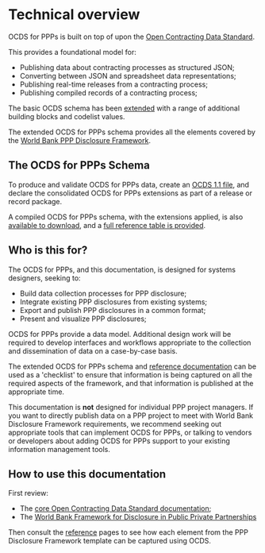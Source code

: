 # Technical overview

OCDS for PPPs is built on top of upon the [Open Contracting Data Standard](http://standard.open-contracting.org).

This provides a foundational model for:

* Publishing data about contracting processes as structured JSON;
* Converting between JSON and spreadsheet data representations;
* Publishing real-time releases from a contracting process;
* Publishing compiled records of a contracting process;

The basic OCDS schema has been [extended](extensions/index.md) with a range of additional building blocks and codelist values.

The extended OCDS for PPPs schema provides all the elements covered by the [World Bank PPP Disclosure Framework](http://www.worldbank.org/en/topic/publicprivatepartnerships/brief/ppp-tools#T1).

## The OCDS for PPPs Schema

To produce and validate OCDS for PPPs data, create an [OCDS 1.1 file](http://standard.open-contracting.org/latest/en/schema/), and declare the consolidated OCDS for PPPs extensions as part of a release or record package.

A compiled OCDS for PPPs schema, with the extensions applied, is also  [available to download](../_static/ppp-release-schema.json), and a [full reference table is provided](reference/schema.md).

## Who is this for?

The OCDS for PPPs, and this documentation, is designed for systems designers, seeking to:

* Build data collection processes for PPP disclosure;
* Integrate existing PPP disclosures from existing systems;
* Export and publish PPP disclosures in a common format;
* Present and visualize PPP disclosures;

OCDS for PPPs provide a data model. Additional design work will be required to develop interfaces and workflows appropriate to the collection and dissemination of data on a case-by-case basis.

The extended OCDS for PPPs schema and [reference documentation](framework.md) can be used as a 'checklist' to ensure that information is being captured on all the required aspects of the framework, and that information is published at the appropriate time.

This documentation is **not** designed for individual PPP project managers. If you want to directly publish data on a PPP project to meet with World Bank Disclosure Framework requirements, we recommend seeking out appropriate tools that can implement OCDS for PPPs, or talking to vendors or developers about adding OCDS for PPPs support to your existing information management tools.

## How to use this documentation

First review:

* The [core Open Contracting Data Standard documentation](http://standard.open-contracting.org/latest/en/getting_started/);
* The [World Bank Framework for Disclosure in Public Private Partnerships](http://www.worldbank.org/en/topic/publicprivatepartnerships/brief/a-framework-for-disclosure-in-public-private-partnership-projects)

Then consult the [reference](framework.md) pages to see how each element from the PPP Disclosure Framework template can be captured using OCDS.

